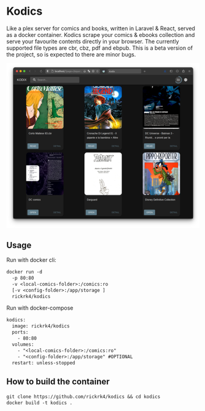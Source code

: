# Kodics
Like a plex server for comics and books, written in Laravel & React, served as a docker container.
Kodics scrape your comics & ebooks collection and serve your favourite contents directly in your browser.
The currently supported file types are cbr, cbz, pdf and ebpub.
This is a beta version of the project, so is expected to there are minor bugs.

<p align="center">
  <img src="media/image-1.png" />
</p>


## Usage
Run with docker cli:
```
docker run -d
  -p 80:80 
  -v <local-comics-folder>:/comics:ro 
  [-v <config-folder>:/app/storage ]
  rickrk4/kodics
```

Run with docker-compose
```
kodics: 
  image: rickrk4/kodics
  ports: 
    - 80:80 
  volumes:
    - "<local-comics-folder>:/comics:ro"
    - "<config-folder>:/app/storage" #OPTIONAL
  restart: unless-stopped
```

## How to build the container
```
git clone https://github.com/rickrk4/kodics && cd kodics
docker build -t kodics .
```